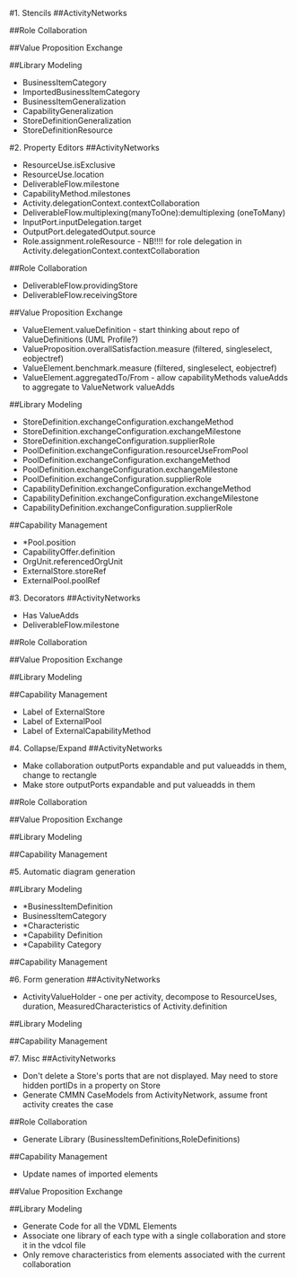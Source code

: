 #1. Stencils
##ActivityNetworks

##Role Collaboration

##Value Proposition Exchange

##Library Modeling
 - BusinessItemCategory
 - ImportedBusinessItemCategory
 - BusinessItemGeneralization
 - CapabilityGeneralization
 - StoreDefinitionGeneralization
 - StoreDefinitionResource
 

#2. Property Editors
##ActivityNetworks
 - ResourceUse.isExclusive
 - ResourceUse.location
 - DeliverableFlow.milestone
 - CapabilityMethod.milestones
 - Activity.delegationContext.contextCollaboration
 - DeliverableFlow.multiplexing(manyToOne):demultiplexing (oneToMany)
 - InputPort.inputDelegation.target
 - OutputPort.delegatedOutput.source
 - Role.assignment.roleResource - NB!!!! for role delegation in Activity.delegationContext.contextCollaboration 

##Role Collaboration
 - DeliverableFlow.providingStore
 - DeliverableFlow.receivingStore

##Value Proposition Exchange
 - ValueElement.valueDefinition - start thinking about repo of ValueDefinitions (UML Profile?)
 - ValueProposition.overallSatisfaction.measure (filtered, singleselect, eobjectref)
 - ValueElement.benchmark.measure (filtered, singleselect, eobjectref)
 - ValueElement.aggregatedTo/From - allow capabilityMethods valueAdds to aggregate to ValueNetwork valueAdds

##Library Modeling
 - StoreDefinition.exchangeConfiguration.exchangeMethod
 - StoreDefinition.exchangeConfiguration.exchangeMilestone
 - StoreDefinition.exchangeConfiguration.supplierRole
 - PoolDefinition.exchangeConfiguration.resourceUseFromPool
 - PoolDefinition.exchangeConfiguration.exchangeMethod
 - PoolDefinition.exchangeConfiguration.exchangeMilestone
 - PoolDefinition.exchangeConfiguration.supplierRole
 - CapabilityDefinition.exchangeConfiguration.exchangeMethod
 - CapabilityDefinition.exchangeConfiguration.exchangeMilestone
 - CapabilityDefinition.exchangeConfiguration.supplierRole

##Capability Management
 - *Pool.position
 - CapabilityOffer.definition
 - OrgUnit.referencedOrgUnit
 - ExternalStore.storeRef
 - ExternalPool.poolRef

#3. Decorators
##ActivityNetworks
 - Has ValueAdds
 - DeliverableFlow.milestone

##Role Collaboration

##Value Proposition Exchange

##Library Modeling

##Capability Management
 - Label of ExternalStore
 - Label of ExternalPool
 - Label of ExternalCapabilityMethod 

#4. Collapse/Expand
##ActivityNetworks
 - Make collaboration outputPorts expandable and put valueadds in them, change to rectangle
 - Make store outputPorts expandable and put valueadds in them

##Role Collaboration

##Value Proposition Exchange
 
##Library Modeling

##Capability Management

#5. Automatic diagram generation

##Library Modeling
 - *BusinessItemDefinition
 - BusinessItemCategory
 - *Characteristic
 - *Capability Definition
 - *Capability Category

##Capability Management

#6. Form generation
##ActivityNetworks
 - ActivityValueHolder - one per activity, decompose to ResourceUses, duration, MeasuredCharacteristics of Activity.definition
 
##Library Modeling

##Capability Management

#7. Misc
##ActivityNetworks
 - Don't delete a Store's ports that are not displayed. May need to store hidden portIDs in a property on Store
 - Generate CMMN CaseModels from ActivityNetwork, assume front activity creates the case 

##Role Collaboration
 - Generate Library (BusinessItemDefinitions,RoleDefinitions)

##Capability Management
 - Update names of imported elements

##Value Proposition Exchange
 
##Library Modeling
 - Generate Code for all the VDML Elements
 - Associate one library of each type with a single collaboration and store it in the vdcol file
 - Only remove characteristics from elements associated with the current collaboration 